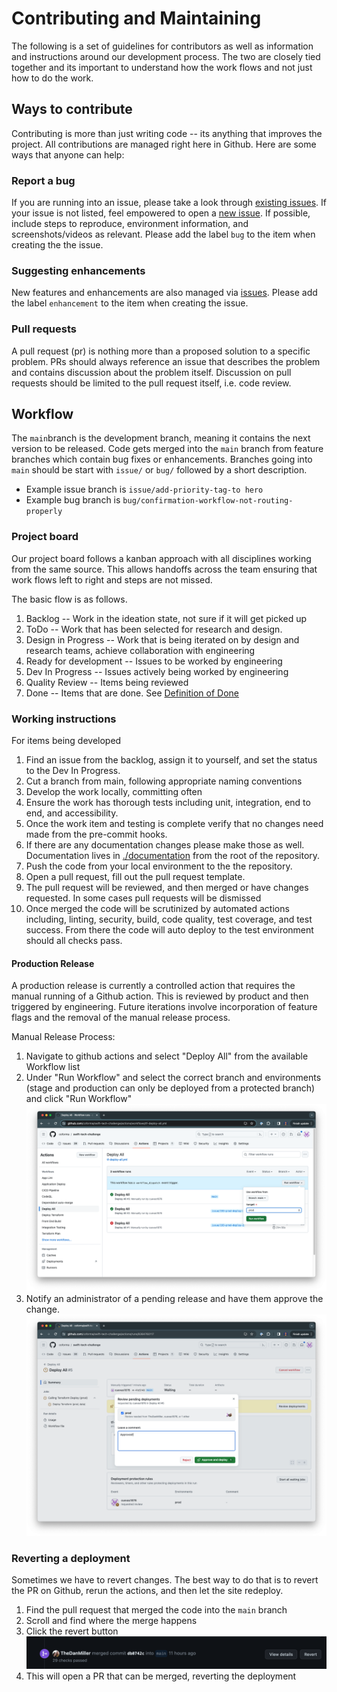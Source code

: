 # Contributing and Maintaining
The following is a set of guidelines for contributors as well as information and instructions around our development process. The two are closely tied together and its important to understand how the work flows and not just how to do the work.

## Ways to contribute
Contributing is more than just writing code -- its anything that improves the project. All contributions are managed right here in Github. Here are some ways that anyone can help:

### Report a bug
If you are running into an issue, please take a look through [existing issues](https://github.com/coforma/swift-tech-challenge/issues). If your issue is not listed, feel empowered to open a [new issue](https://github.com/coforma/swift-tech-challenge/issues/new/choose). If possible, include steps to reproduce, environment information, and screenshots/videos as relevant. Please add the label ```bug``` to the item when creating the the issue.

### Suggesting enhancements
New features and enhancements are also managed via [issues](https://github.com/coforma/swift-tech-challenge/issues/new/choose). Please add the label ```enhancement``` to the item when creating the issue.

### Pull requests
A pull request (pr) is nothing more than a proposed solution to a specific problem. PRs should always reference an issue that describes the problem and contains discussion about the problem itself. Discussion on pull requests should be limited to the pull request itself, i.e. code review.

## Workflow
The ```main```branch is the development branch, meaning it contains the next version to be released. Code gets merged into the ```main``` branch from feature branches which contain bug fixes or enhancements. Branches going into ```main``` should be start with ```issue/``` or ```bug/``` followed by a short description.
- Example issue branch is ```issue/add-priority-tag-to hero```
- Example bug branch is ```bug/confirmation-workflow-not-routing-properly```

### Project board
Our project board follows a kanban approach with all disciplines working from the same source. This allows handoffs across the team ensuring that work flows left to right and steps are not missed.

The basic flow is as follows.
1. Backlog -- Work in the ideation state, not sure if it will get picked up
2. ToDo -- Work that has been selected for research and design.
3. Design in Progress -- Work that is being iterated on by design and research teams, achieve collaboration with engineering
4. Ready for development -- Issues to be worked by engineering
5. Dev In Progress -- Issues actively being worked by engineering
6. Quality Review -- Items being reviewed
7. Done -- Items that are done. See [Definition of Done](./documentation/product/definition_of_done.md)


### Working instructions
For items being developed
1. Find an issue from the backlog, assign it to yourself, and set the status to the Dev In Progress.
2. Cut a branch from main, following appropriate naming conventions
3. Develop the work locally, committing often
4. Ensure the work has thorough tests including unit, integration, end to end, and accessibility.
5. Once the work item and testing is complete verify that no changes need made from the pre-commit hooks.
6. If there are any documentation changes please make those as well. Documentation lives in [./documentation](./documentation/) from the root of the repository.
7. Push the code from your local environment to the the repository.
8. Open a pull request, fill out the pull request template.
9. The pull request will be reviewed, and then merged or have changes requested. In some cases pull requests will be dismissed
10. Once merged the code will be scrutinized by automated actions including, linting, security, build, code quality, test coverage, and test success. From there the code will auto deploy to the test environment should all checks pass.

#### Production Release
A production release is currently a controlled action that requires the manual running of a Github action. This is reviewed by product and then triggered by engineering. Future iterations involve incorporation of feature flags and the removal of the manual release process.

Manual Release Process:
1. Navigate to github actions and select "Deploy All" from the available Workflow list
2. Under "Run Workflow" and select the correct branch and environments (stage and production can only be deployed from a protected branch) and click "Run Workflow"
      ![Image showing the release process](./documentation/engineering/assets/prod-release.png)
3. Notify an administrator of a pending release and have them approve the change.
    ![Image showing the approval process](./documentation/engineering/assets/release-approval.png)


### Reverting a deployment
Sometimes we have to revert changes. The best way to do that is to revert the PR on Github, rerun the actions, and then let the site redeploy.
1. Find the pull request that merged the code into the ```main``` branch
2. Scroll and find where the merge happens
3. Click the revert button
![Image showing where revert button is](./documentation/engineering/assets/revert-pr.png)
4. This will open a PR that can be merged, reverting the deployment
